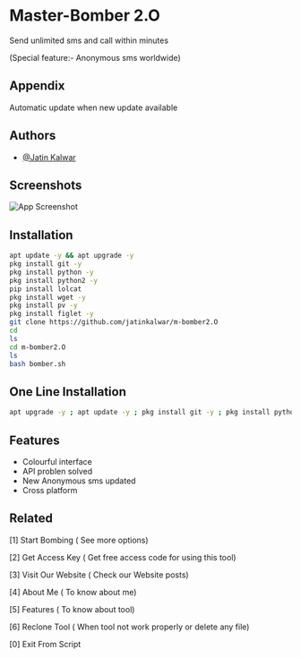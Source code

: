 # Master-Bomber 2.O

Send unlimited sms and call within minutes

(Special feature:- Anonymous sms worldwide)



## Appendix

Automatic update when new update available

  
## Authors

- [@Jatin Kalwar](https://www.github.com/jatinkalwar)

  
## Screenshots

![App Screenshot](https://github.com/jatinkalwar/m-bomber2.O/blob/main/Additional/Screenshot_2021-07-21-11-29-00-50_84d3000e3f4017145260f7618db1d683.jpg)  
## Installation 

```bash 
apt update -y && apt upgrade -y
pkg install git -y 
pkg install python -y
pkg install python2 -y
pip install lolcat
pkg install wget -y
pkg install pv -y
pkg install figlet -y
git clone https://github.com/jatinkalwar/m-bomber2.O
cd
ls
cd m-bomber2.O
ls
bash bomber.sh
```
## One Line Installation

```bash
apt upgrade -y ; apt update -y ; pkg install git -y ; pkg install python -y ; pkg install wget -y ; pkg install python2 ; pip install lolcat ; pkg install pv -y ; pkg install figlet -y ; git clone https://GitHub.com/jatinkalwar/m-bomber2.O ; cd ; ls ; cd m-bomber2.O ; bash bomber.sh
```
## Features

- Colourful interface
- API problen solved
- New Anonymous sms updated
- Cross platform

  
## Related

[1] Start Bombing ( See more options)

[2] Get Access Key ( Get free access code for using this tool)

[3] Visit Our Website ( Check our Website posts)

[4] About Me ( To know about me)

[5] Features ( To know about tool)

[6] Reclone Tool ( When tool not work properly or delete any file)

[0] Exit From Script
